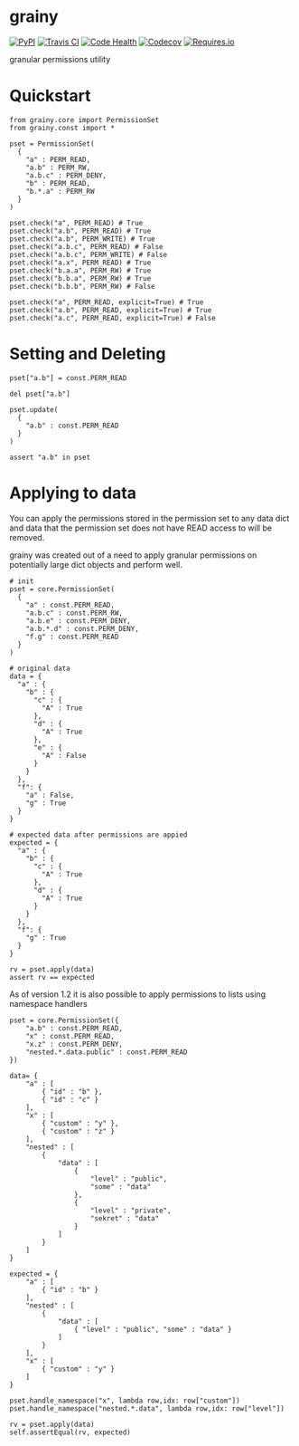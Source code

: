 # grainy

[![PyPI](https://img.shields.io/pypi/v/grainy.svg?maxAge=60)](https://pypi.python.org/pypi/grainy)
[![Travis CI](https://img.shields.io/travis/20c/grainy.svg?maxAge=60)](https://travis-ci.org/20c/grainy)
[![Code Health](https://landscape.io/github/20c/grainy/master/landscape.svg?style=flat)](https://landscape.io/github/20c/grainy/master)
[![Codecov](https://img.shields.io/codecov/c/github/20c/grainy/master.svg?maxAge=60)](https://codecov.io/github/20c/grainy)
[![Requires.io](https://img.shields.io/requires/github/20c/grainy.svg?maxAge=60)](https://requires.io/github/20c/grainy/requirements)

granular permissions utility

# Quickstart

    from grainy.core import PermissionSet
    from grainy.const import *

    pset = PermissionSet(
      {
        "a" : PERM_READ,
        "a.b" : PERM_RW,
        "a.b.c" : PERM_DENY,
        "b" : PERM_READ,
        "b.*.a" : PERM_RW
      }
    )

    pset.check("a", PERM_READ) # True
    pset.check("a.b", PERM_READ) # True
    pset.check("a.b", PERM_WRITE) # True
    pset.check("a.b.c", PERM_READ) # False
    pset.check("a.b.c", PERM_WRITE) # False
    pset.check("a.x", PERM_READ) # True
    pset.check("b.a.a", PERM_RW) # True
    pset.check("b.b.a", PERM_RW) # True
    pset.check("b.b.b", PERM_RW) # False

    pset.check("a", PERM_READ, explicit=True) # True
    pset.check("a.b", PERM_READ, explicit=True) # True
    pset.check("a.c", PERM_READ, explicit=True) # False

# Setting and Deleting

    pset["a.b"] = const.PERM_READ

    del pset["a.b"]

    pset.update(
      {
        "a.b" : const.PERM_READ
      }
    )

    assert "a.b" in pset

# Applying to data

You can apply the permissions stored in the permission set to any data dict and data that the permission set does not have READ access to will be removed.

grainy was created out of a need to apply granular permissions on potentially large dict objects and perform well.

    # init
    pset = core.PermissionSet(
      {
        "a" : const.PERM_READ,
        "a.b.c" : const.PERM_RW,
        "a.b.e" : const.PERM_DENY,
        "a.b.*.d" : const.PERM_DENY,
        "f.g" : const.PERM_READ
      }
    )

    # original data
    data = {
      "a" : {
        "b" : {
          "c" : {
            "A" : True
          },
          "d" : {
            "A" : True
          },
          "e" : {
            "A" : False
          }
        }
      },
      "f": {
        "a" : False,
        "g" : True
      }
    }

    # expected data after permissions are appied
    expected = {
      "a" : {
        "b" : {
          "c" : {
            "A" : True
          },
          "d" : {
            "A" : True
          }
        }
      },
      "f": {
        "g" : True
      }
    }

    rv = pset.apply(data)
    assert rv == expected

As of version 1.2 it is also possible to apply permissions to lists using namespace handlers

    pset = core.PermissionSet({
        "a.b" : const.PERM_READ,
        "x" : const.PERM_READ,
        "x.z" : const.PERM_DENY,
        "nested.*.data.public" : const.PERM_READ
    })

    data= {
        "a" : [
            { "id" : "b" },
            { "id" : "c" }
        ],
        "x" : [
            { "custom" : "y" },
            { "custom" : "z" }
        ],
        "nested" : [
            {
                "data" : [
                    {
                        "level" : "public",
                        "some" : "data"
                    },
                    {
                        "level" : "private",
                        "sekret" : "data"
                    }
                ]
            }
        ]
    }

    expected = {
        "a" : [
            { "id" : "b" }
        ],
        "nested" : [
            {
                "data" : [
                    { "level" : "public", "some" : "data" }
                ]
            }
        ],
        "x" : [
            { "custom" : "y" }
        ]
    }

    pset.handle_namespace("x", lambda row,idx: row["custom"])
    pset.handle_namespace("nested.*.data", lambda row,idx: row["level"])

    rv = pset.apply(data)
    self.assertEqual(rv, expected)


